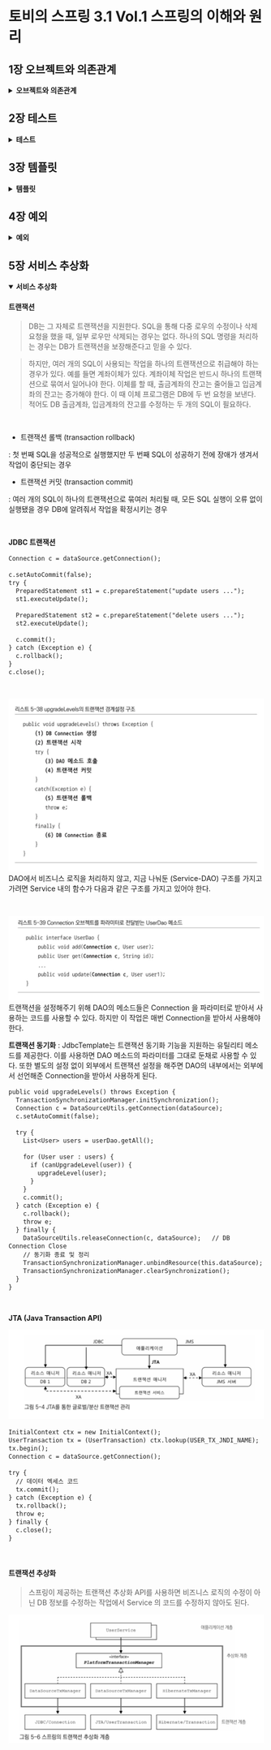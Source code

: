 # 토비의 스프링 3.1 Vol.1 스프링의 이해와 원리

## 1장 오브젝트와 의존관계

<details>
<summary id="object-dependency">
<strong>
오브젝트와 의존관계
</strong>
</summary>

<h3>자바빈 (JavaBean)</h3>

- 디폴트 생성자  
  : 매개변수가 없는 기본 생성자를 가지고 있어야 함

  ```
  public class User { public User() { } }
  ```

- 프로퍼티  
  : private 로 선언한 멤버 변수를 getter/setter 매소드로 멤버변수에 접근하여 수정 및 조회

  ````
  public class User {
  private String id;
  private String name;
  private String password;

          public String getId() {
              return id;
          }

          public void setId(String id) {
              this.id = id;
          }

          public String getName() {
              return name;
          }

          public void setName(String name) {
              this.name = name;
          }

          public String getPassword() {
              return password;
          }

          public void setPassword(String password) {
              this.password = password;
          }
      }
      ```
  ````

<br>

<h3>분리와 확장을 고려한 설계</h3>

- 관심사의 분리 (Separation of Concerns)  
  : 하나의 관심사는 하나의 기능만 가지도록 별도로 구성하는 것

<br>

<h3>템플릿 메소드 패턴 (Template Method Pattern)</h3>

- 슈퍼클래스에서 기본적인 로직의 흐름을 구현
- 슈퍼클래스의 매소드는 템플릿, 추상, 훅 메소드 3종류로 분류
  - 템플릿 메소드 (Template Method) : 공통 기능 구현
  - 추상 메소드(Abstract Method) : 서브 클래스에서 구현
  - 훅 메서드(Hook Method) : 기본 기능은 구현 but 서브 클래스에 재구현 가능

<br>

<h3>팩토리 메소드 패턴 (Factory Method Pattern)</h3>

- 객체를 생성하기 위한 방법을 팩토리에 정의
- 구체적인 오브젝트 생성 방식은 서브 클래스에서 결정
- 주로 인터페이스 타입으로 오브젝트를 리턴하기 때문에 슈퍼클래스에서는 서브클래스에서 어떤 오브젝트를 만들어 리턴하는지는 알 수 없음

<br>

<h3>객체지향 설계 원칙 (SOLID)</h3>

- 단일 책임 원칙 (SRP : The Single Reponsibility Principle)  
  : 단일 클래스는 단일 책임만을 가져야 한다.
- 개방 폐쇄 원칙 (OCP : The Open Closed Principle)  
  : 높은 응집도와 낮은 결합도
  - 클래스가 하나의 책임이나 관심사에만 집중되어 있어 변경되어도 외부에 영향을 미치지 않음
- 리스코프 치환 원칙 (LSP : The Liskov Substitution Principle)  
  : 하위 클래스는 부모 클래스의 인터페이스 규약을 지켜야 함
- 인터페이스 분리 원칙 (ISP : The Interface Segregation Principle)  
  : 범용 인터페이스 보다는 구체적인 여러개의 인터페이스
- 의존관계 역전 원칙 (DIP : The Dependency Inversion Principle)  
  : 변하기 쉬운 것(구현체 클래스) 보다는 변화하지 않는 것(인터페이스, 추상 클래스)과 의존관계를 맺어야 함

<br>

<h3>제어의 역전 (Inversion of Control)</h3>

- IOC 컨테이너가 오브젝트 생성, 관계설정, 사용 제거 등 오브젝트 전반(스프링에서는 @Bean)에 걸친 모든 제어권을 갖게 된다는 개념

<br>

<h3>싱글톤 패턴 (Singleton Pattern)</h3>

: 객체의 인스턴스를 하나만 생성하여 생성된 객체를 어디에서나 사욜할 수 있게 하는 것

```
public class Singleton {
    private static Singleton singleton = new Singleton();

    private Singleton() { }

    public static Singleton getInstance() {
        return singleton;
    }

    public void method() { }
}
```

- 장점
  - 객체를 하나만 생성하여 사용하기 때문에 여러 곳에서 생성하지 않아 메모리의 낭비를 방지할 수 있음
  - 인스턴스가 전역으로 선언되기 때문에 클래스 간의 데이터 공유가 용이함
- 단점
  - 하나의 인스턴스를 사용하기 때문에 동시성 문제가 발생할 수 있음
  - 싱글톤으로 구현된 객체가 너무 많은 기능을 가지면 결합도가 높아져 OCP에 위배될 수 있음

<br>

<h3>Reference</h3>

<a>https://coding-factory.tistory.com/712</a>  
<a>https://western-sky.tistory.com/40</a>
<a>https://tecoble.techcourse.co.kr/post/2020-11-07-singleton/</a>

</details>

## 2장 테스트

<details>
<summary id="test">
<strong>
테스트
</strong>
</summary>

<br>

<h3>작은 단위의 테스트 (Unit Test)</h3>

> <p>한꺼번에 많은 과정을 테스트 하게되면 수행 과정도 복잡해지고, 오류의 원인도 찾기 힘들어진다. 따라서 테스트는 가능하면 작은 단위로 쪼개서 집중해서 할 수 있어야 한다.</p>

> <p>일반적으로 단위는 작을수록 좋다. 단위를 넘어서는 다른 코드들은 신경 쓰지 않고 테스트가 동작할 수 있는게 좋다.</p>

> <p>단위 테스트를 거치고 웹에서부터 테스트를 하는 경우 보다 쉽게 오류를 찾을 수 있게 된다.</p>

<br>

<h3>UserDaoTest 의 문제점과 자동화</h3>

> 수동 확인 작업의 번거로움 : 실행 결과를 직접 보고 확인해야함
> 실행 작업의 번거로움 : DaoTest 가 많아질수록 모든 main 메소드를 실행해봐야함

```
// 수정 전
System.out.println(user2.getName());
System.out.println(user2.getPassword());
System.out.println(user2.getId() + " 조회 성공");
```

```
// 수정 후
if (!user.getName().equals(user2.getName())) {
  System.out.println("테스트 실패 (Name)");
} else if (!user.getPassword().equals(user2.getPassword())) {
  System.out.println("테스트 실패 (Password)");
} else {
  System.out.println("조회 테스트 성공");
}
```

- 이처럼 수정 결과를 확인하고 출력해주는 코드로 변경하게 되면 테스트의 실패나 성공의 판단이 쉬워진다.
- 포괄적인 테스트로 구현하고, 테스트 수행과 기대하는 결과에 대한 자동화된 테스트 코드를 만들어 둔다면 오류 유무를 빠르고 간단하게 확인 할 수 있다.

<br>

<h3>JUnit 테스트로 전환</h3>

- @Test Annotation 추가
- public Method 로 전환

```
// Before
public static void main(String[] args) throws ClassNotFoundException, SQLException

if (!user.getName().equals(user2.getName())) { ... }
```

```
// After
@Test
public void addAndGet() throws SQLException, ClassNotFoundException {
  assertThat(user2.getName(), is(user.getName()));
}
...
```

> </p>assertThat(a, b) 메소드는 a의 값을 b(매처) 의 조건과 비교해서 일치하면 다음으로 넘어가고, 아니면 테스트가 실패하도록 만들어준다. </p>

<br>

<h3>테스트 결과의 일관성</h3>

> 테스트 시 중복 데이터 제거

<p>deleteAll(), getCount() 메소드 추가</p>

```
public void deleteAll() throws SQLException {
  Connection c = dataSource.getConnection();

  PreparedStatement ps = c.prepareStatement("DELETE FROM users");

  ps.executeUpdate();

  ps.close();
  c.close();
}

public int getCount() throws SQLException {
  Connection c = dataSource.getConnection();

  PreparedStatement ps = c.prepareStatement("SELECT COUNT(\*) FROM users");

  ResultSet rs = ps.executeQuery();
  rs.next();
  int count = rs.getInt(1);

  rs.close();
  ps.close();
  c.close();

  return count;
}

```

<br>

<h3>학습 테스트</h3>

> 다른 사람이 만든 프레임워크나 라이브러리 등에 대한 테스트 &rarr; 해당 기능에 대한 이해도, 사용 방법을 검증

장점

- <i>다양한 조건에 따른 기능을 손쉽게 확인해볼 수 있다</i>
  : 자동화된 테스트로 다양한 조건의 기능들을 빠르게 확인해볼 수 있다.
- <i>학습 테스트 코드를 개발 중에 참고할 수 있다</i>
  : 학습 테스트 코드로 다양한 기능의 사용법을 익히고 지우지 않고 남겨두면 이후 실제 개발에 들어갔을 때 테스트한 기능들의 코드를 참고하면서 만들 수 있다.
- <i>프레임워크나 제품을 업그레이드할 때 호환성 검증을 도와준다</i>
  : 프레임워크나 API의 버전이 업그레이드 되면서 발생할 수 있는 문제를 테스트 코드를 실행해 봄으로써 파악이 쉬워진다.
- <i>테스트 작성에 대한 좋은 훈련이 된다</i>
  : 테스트 코드에 대해 미숙하다면 학습 테스트 코드를 작성해 보면서 연습해볼 수 있다.
- <i>새로운 기술을 공부하는 과정이 즐거워진다</i>
  : 책이나 레퍼런스를 읽기만 하는 것보다 테스트를 작성하고 기능의 성패를 확인하는 것이 더 지루하지 않을 것이다.

<h3>정리</h3>

- 테스트는 자동화돼야 하고, 빠르게 실행할 수 있어야 한다.
- 테스트 결과는 일관성이 있어야 한다. 환경이나 테스트 실행 순서에 따라서 결과가 달라지면 안된다.
- 테스트는 포괄적으로 작성해야 한다. 충분한 검증이 필요하다.
- 코드 작성과 테스트 수행의 간격이 짧을수록 효과적이다.
- 테스트를 먼저 만들고 테스트를 성공시키는 코드를 만들어가는 TDD도 유용하다.
- 동일한 설정파일을 사용하는 테스트는 하나의 애플리케이션 컨텍스트를 공유한다.
- 기술의 사용 방법을 익히고 이해를 돕기 위해 학습 테스트를 작성하자.
- 오류가 발견될 경우 그에 대한 버그 테스트를 만들어두면 유용하다.

<h3>DI (Dependency Injection)</h3>

- 생성자를 이용한 의존성 주입

  ```
  public interface Animal {
    void sound();
  }

  public class Cat implements Animal {
    @Override
    public void sound() {
      System.out.println("meow~!");
    }
  }

  public class Dog implements Animal {
    @Override
    public void sound() {
      System.out.println("bark~!");
    }
  }

  public class AnimalSound {
    private Animal animal;

    public AnimalSound(Animal animal) {
      this.animal = animal;
    }

    public void sound() {
      animal.sound();
    }
  }

  public class AnimalTest {
    @Test
    public void soundTest() {
      AnimalSound dog = new AnimalSound(new Dog());
      AnimalSound cat = new AnimalSound(new Cat());

      dog.sound();
      cat.sound();
    }
  }
  ```

</details>

## 3장 템플릿

<details>
<summary id="template">
<strong>
템플릿
</strong>
</summary>

<br>

<h4>전략 패턴</h4>

> 개방 폐쇄 원칙(OCP)을 잘 지키는 구조이면서도 템플릿 메소드 패턴보다 유연하고 확장성이 뛰어난 것이 오브젝트를 둘로 분리하고 클래스 레벨에서는 인터페이스를 통해서만 의존하도록 만드는 전략 패턴

<br>

<b>구조</b>

![strategy_pattern_structure](./img/stratege_pattern_structure.jpg)

컨텍스트(Context)의 contextMethod() 에서 일정한 구조를 가지고 동작하다가 특정 확장 기능은 Strategy 인터페이스를 통해 외부의 전략 클래스에 위임하게 됨

<br>

<b>인터페이스</b>

```
public interface StatementStrategy {
  PreparedStatement makePreparedStatement(Connection c) throws SQLException;
}
```

<br>

<b>전략 클래스</b>

```
public class DeleteAllStatement implements StatementStrategy{
  @Override
  public PreparedStatement makePreparedStatement(Connection c) throws SQLException {
    return c.prepareStatement("DELETE FROM users");
  }
}
```

<br>

<b>try/catch/finally 분리</b>

> 클라이언트로부터 StatementStrategy 타입의 전략 오브젝트를 제공 받고 JDBC 구조로 만들어진 컨텍스트 내에서 작업을 수행한다. 제공받은 전략 오브젝트는 PreparedStatement 생성이 필요한 시점에 호출해서 사용한다.

```
public void jdbcContextWithStatementStrategy(StatementStrategy stmt) throws SQLException {
  Connection c = null;
  PreparedStatement ps = null;

  try {
    c = dataSource.getConnection();
    ps = stmt.makePreparedStatement(c);
    *ps.executeUpdate();
  } catch (SQLException e) {
    throw e;
  } finally {
    if (c != null) { try { c.close(); } catch (SQLException  e) { throw e; } }
    if (ps != null) { try { ps.close(); } catch (SQLException e) { throw e; } }
  }
}
```

<br>

<b>deleteAll()</b>

> deleteAll()은 전략 오브젝트를 만들고 컨텍스트를 호출하는 책임을 지고 있다. 사용할 전략 클래스는 DeleteAllStatement 이므로 해당 클래스의 오브젝트를 생성하고, 컨텍스트로 분리한 jdbcContextWithStatementStrategy() 메소드를 호출한다.

```
public void deleteAll() throws SQLException {
  StatementStrategy st = new DeleteAllStatement();  // 특정 전략 클래스의 오브젝트 생성
  jdbcContextWithStatementStrategy(st); // 컨텍스트 호출, 전략 오브젝트 전달
}
```

![clientForStrategyPattern](./img/client_in_strategy_pattern.jpg)

<br>

<b>add()</b>

```
public class AddStatement implements StatementStrategy{
  User user;

  public AddStatement(User user) {
    this.user = user;
  }

  @Override
  public PreparedStatement makePreparedStatement(Connection c) throws SQLException {
    PreparedStatement ps = c.prepareStatement("INSERT INTO users(id, name, password) VALUES(?, ?, ?)");

    ps.setString(1, user.getId());
    ps.setString(2, user.getName());
    ps.setString(3, user.getPassword());

    return ps;
  }
}

public class UserDao {
  public void add(User user) throws ClassNotFoundException, SQLException {
    StatementStrategy strategy = new AddStatement(user);
    jdbcContextWithStatementStrategy(strategy);
  }
}
```

<br>

<b>중첩 클래스 (Nested Class)</b>

- 스태틱 클래스 (Static Class)
- 내부 클래스 (Inner Class)

  - 멤버 내부 클래스 (Member Inner Class) : 오브젝트 레벨에 정의
  - 로컬 클래스 (Local Class) : 메소드 레벨에 정의

    > user 를 내부에서 변경할 수 없게 final로 선언을 해주고-그래야 내부 클래스에서 별도 선언 없이 사용 가능- add() 함수 내부의 익명 클래스로 AddStatement 클래스를 작성한다. 로컬 클래스 내부에서 사용되는 user 변수를 final 로 선언했기 때문에, 로컬 클래스에서는 매개변수와 생성자를 통해서 받지 않아도 user에 접근이 가능하다. 또한 로컬 클래스를 선언해줌으로써 이전과 같이 클래스 파일을 하나 더 만들지 않아도 된다.

    > add() 함수 내부에서만 AddStatement 가 필요하다는 가정 하에 이런식으로 사용이 가능하다.

    ```
    public void add(final User user) throws ClassNotFoundException, SQLException {
      class AddStatement implements StatementStrategy {
        @Override
        public PreparedStatement makePreparedStatement(Connection c) throws SQLException {
          PreparedStatement ps = c.prepareStatement("INSERT INTO users(id, name, password) VALUES(?, ?, ?)");

          ps.setString(1, user.getId());
          ps.setString(2, user.getName());
          ps.setString(3, user.getPassword());

          return ps;
        }
      }

      StatementStrategy strategy = new AddStatement();
      jdbcContextWithStatementStrategy(strategy);
    }

    ```

  - 익명 내부 클래스 (Anonymous Inner Class) : 이름을 갖지 않음 - 선언된 위치에 따라 범위가 다름

    > 이름을 갖지 않는 클래스로 클래스 선언과 오브젝트 생성이 결합된 형태 new 인터페이스이름() { 클래스 내용 };
    > 클래스를 재사용할 필요가 없고, 구현한 인터페이스 타입으로만 사용할 경우에 용이

    ```
    public void add(final User user) throws ClassNotFoundException, SQLException {
      StatementStrategy strategy = new StatementStrategy() {
        @Override
        public PreparedStatement makePreparedStatement(Connection c) throws SQLException {
          PreparedStatement ps = c.prepareStatement("INSERT INTO users(id, name, password) VALUES(?, ?, ?)");

          ps.setString(1, user.getId());
          ps.setString(2, user.getName());
          ps.setString(3, user.getPassword());

          return ps;
        }
      };
      jdbcContextWithStatementStrategy(strategy);
    }
    ```

    ```
    public void add(final User user) throws ClassNotFoundException, SQLException {
      jdbcContextWithStatementStrategy(new StatementStrategy() {
        @Override
        public PreparedStatement makePreparedStatement(Connection c) throws SQLException {
          PreparedStatement ps = c.prepareStatement("INSERT INTO users(id, name, password) VALUES(?, ?, ?)");

          ps.setString(1, user.getId());
          ps.setString(2, user.getName());
          ps.setString(3, user.getPassword());

          return ps;
        }
      });
    }
    ```

<br>

<b>Jdbc try/catch/finally 클래스 분리</b>

```
public class JdbcContext {
  DataSource dataSource;

  public JdbcContext(DataSource dataSource) {
      this.dataSource = dataSource;
  }

  public void workWithStatementStrategy(StatementStrategy stmt) throws SQLException {
    Connection c = null;
    PreparedStatement ps = null;

    try {
      c = dataSource.getConnection();
      ps = stmt.makePreparedStatement(c);sh
      ps.executeUpdate();
    } catch (SQLException e) {
      throw e;
    } finally {
      if (c != null) { try { c.close(); } catch (SQLException e) { throw e; } }
      if (ps != null) { try { ps.close(); } catch  (SQLException e) { throw e; }
      }
    }
  }
}
```

<br>

<b>템플릿/콜백 패턴</b>

> 전략 패턴의 컨텍스트를 템플릿, 익명 내부 클래스로 만들어지는 오브젝트를 콜백이라고 하여 위와 같은 방식을 템플릿/콜백 패턴이라고 한다.

<br>

![template_callback_pattern_wrokflow](./img/template_callback_pattern_wrokflow.jpg)

- 클라이언트의 역할은 템플릿 안에서 실행될 로직을 담은 콜백 오브젝트를 만들고, 콜백이 참조할 정보를 제공하는 것이다. 만들어진 콜백은 클라이언트가 템플릿의 메소드르를 호출할 때 파라미터로 전달된다.
- 템플릿은 정해진 작업 흐름을 따라 작업을 진행하다가 내부에서 생성한 참조정보를 가지고 콜백 오브젝트의 메소드를 호출한다. 콜백은 클라이언트 메소드에 있는 정보와 템플릿이 제공한 참조정보를 이용해서 작업을 수행하고 그 결과를 다시 템플릿에 돌려준다.
- 템플릿은 콜백이 돌려준 정보를 사용해서 작업을 마저 수행환다. 경우에 따라 최종 결과를 클라이언트에 다시 돌려주기도 한다.

<br>

![template_callback_pattern_in_userdao](./img/template_callback_pattern_in_userdao.jpg)

<br>

<b>JDBC Template</b>

```
public class UserDao {
  private JdbcTemplate jdbcTemplate;

  public void setDataSource(DataSource dataSource) {
    this.jdbcTemplate = new JdbcTemplate(dataSource);
  }

  public void add(final User user) throws ClassNotFoundException, SQLException {
    this.jdbcTemplate.update("INSERT INTO users(id, name, password) VALUES(?, ?, ?)", user.getId(), user.getName(), user.getPassword());
  }

  public User get(String id) throws ClassNotFoundException, SQLException {
    return this.jdbcTemplate.queryForObject(
            "SELECT * FROM users WHERE id = ?",
            new Object[]{id},
            userMapper
    );
  }

  public List<User> getAll() {
    return this.jdbcTemplate.query(
            "SELECT * FROM users",
            userMapper
    );
  }

  @Bean
  public void deleteAll() throws SQLException {
    this.jdbcTemplate.update("DELETE FROM users");
  }

  public int getCount() throws SQLException {
    return this.jdbcTemplate.queryForObject("SELECT COUNT(*) FROM users", Integer.class);
  }

  private RowMapper<User> userMapper = new RowMapper<User>() {
    @Override
    public User mapRow(ResultSet rs, int rowNum) throws SQLException {
      User user = new User();
      user.setId(rs.getString("id"));
      user.setName(rs.getString("name"));
      user.setPassword(rs.getString("password"));
      return user;
    }
  };
}
```

<br>

<b>정리</b>

- JDBC와 같이 예외 발생 가능성이 있고, 공유 리소스의 반환이 필요한 코드는 반드시 try/catch/finally 블록으로 관리해야 한다.
- 일정한 작업 흐름이 반복되면서 그중 일부 기능만 바뀌는 코드가 존재한다면 전략 패턴을 적용한다. 바뀌지 않는 부분은 컨텍스트로, 바뀌는 부분을 전략으로 만들고 인터페이스를 통해 유연하게 전략을 변경할 수 있도록 구성한다.
- 컨텍스트가 하나 이상의 클라이언트 오브젝트에서 사용된다면 클래스를 분리해서 공유하도록 만든다.
- 컨텍스트는 별도의 빈으로 등록해서 DI 받거나 클라이언트 클래스에서 직접 생성해서 사용한다. 클래스 내부에서 컨텍스트를 사용할 때 컨텍스트가 의존하는 외부의 오브젝트가 있다면 코드를 이용해서 직접 DI 해줄 수 있다.
- 단일 전략 메소드를 갖는 전략 패턴이면서 익명 내부 클래스를 사용해서 매번 전략을 새로 만들어 사용하고, 컨텍스트 호출과 동시에 전략 DI를 수행하는 방식을 템플릿/콜백 패턴이라고 한다.
</details>

## 4장 예외

<details>
<summary id="exception">
<strong>
예외
</strong>
</summary>

<h4>초난감 예외처리</h4>

<b>예외 블랙홀</b>

- 예외를 무시하는 코드
  : 예외가 발생했을 때 이처럼 그냥 넘어가버리면 예외가 발생하는 것보다 더 위험하다. 어플리케이션의 어딘가에서 예외가 발생했는데 무시하고 진행하게 되면 이후에 예상치 못한 문제가 발생할 수 있다.

  ```
  try {
    ...
  } catch (SQLException e) {

  }
  ```

- 예외를 콘솔창에 출력만 해주는 코드
  : 개발 초기에나 운영을 시작하지 않은 상태에서는 메세지를 확인할 수 있어 유용할수도 있다. 하지만 다른 로그나 메시지가 많아지거나 운영서버에 올라갔을 때는 일일히 확인하고 처리하는 것이 불가능해진다.

  ```
  try {
    ...
  } catch (SQLException e) {
    System.out.println(e);
  }

  try {
    ...
  } catch (SQLException e) {
    e.printStackTrace();
  }
  ```

- 차라리...
  : 실제로 이렇게 사용할 수는 없겠지만, 예외를 잡아서 조취를 취할 방법이 없다면 굳이 잡아서 위의 코드들처럼 해주는 것보단 종료시키는게 나을지도..

  ```
  try {
    ...
  } catch (SQLException e) {
    e.printStackTrace();
    System.exit(1);
  }
  ```

<br>

<b>예외의 종류와 특징</b>

- 체크 예외 (Checked Exception)
  : RuntimeException 을 상속하지 않은 Exception의 서브클래스로 체크예외가 발생할 수 있는 메소드를 사용할 경우 반드시 예외를 처리하는 코드를 함께 작성해야 한다. (throw, try/catch/finally)
  예외를 어떤식으로든 복구할 가능성이 있는 경우에 해당한다. 또한 예외를 처리해주지 않을 경우 컴파일 에러가 발생한다.

- 언체크 예외 (Unchecked Exception)
  : RuntimeException 을 상속한 Exception의 서브클래스로 명시적인 예외처리를 강제하지 않는다. 런타임 예외는 예외 처리를 강제하지 않는다. NullPointerException 이나 IlleagalArgumentException 처럼 개발자의 부주의로 인한 상황에서 발생하는 예외이다.

<br>

<b>예외처리 방법</b>

- 예외 복구
  : 예외로 인해 기본 작업 흐름이 불가능하다면 다른 작업 흐름으로 자연스럽게 유도한다. 이런 경우 예외상황은 다시 정상으로 돌아오고, 예외를 복구했다고 볼 수 있다.

  ```
  int maxretry = MAX_RETRY;
  while (maxretry-- > 0) {
    try{
      ...
      return;
    } catch (SomeException e) {
      // 로그 출력, 정해진 시간만큼 대기
    } finally {
      // 리소스 반납, 정리 작업
    }
  }
  throw new RetryFailedException(); // 최대 재시도 횟수를 넘기면 예외 발생
  ```

- 예외 처리 회피
  : 예외처리를 자신을 호출한 쪽으로 던져버리는 것으로 catch 문으로 예외를 잡은 후 로그를 출력하고 예외를 던지는 것이다.
  예외를 회피하는 것은 예외를 복구하는 것처럼 의도가 분명해야 한다. 콜백/템플릿처럼 긴밀한 관계에 있는 다른 오브젝트에게 예외처리 책임을 분명히 지게 하거나, 자신을 호출하는 쪽에서 예외를 다루는 게 최선의 방법이라는 분명한 확신이 있을 때 사용해야 한다.

  ```
  public void add() throws SQLException {
    ... // JDBC flow ~
  }

  public void add() throws SQLException {
    try {
      ... // JDBC flow ~
    } catch (SQLException e) {
      // 로그 출력
      throw e;
    }
  }
  ```

<br>

<b>애플리케이션 예외</b>
: 시스템 또는 외부의 예외상황이 원인이 아니라 애플리케이션 자체의 로직에 의해 의도적으로 발생시키고, 반드시 catch해서 무언가의 조치를 취하도록 하는 예외

```
// 은행 출금/ 잔고 확인의 기능을 담은 메소드 구현
try {
  BigDecimal balance = account.withdraw(amount);
  ... // 정상 결과 메시지 출력
} catch (InsufficientBalanceException e) {
  // InsufficientBalanceException에 담긴 인출 가능한 잔고금액의 정보를 가져온다.
  BigDecimal availFunds = e.getAvailFunds();
  ...
  // 잔고 부족 결과 메시지 출력
}

```

<br>

<h4>예외 전환</h4>

> 예외 회피와 같이 예외를 복구해서 정상적인 상태로는 만들 수 없을 때 밖으로 예외를 던지는 것이다. 하지만 발생한 예외를 적절한 예외로 전환해서 던지는 방식이다.

<br>

<b>예외 전환의 목적</b>

- 런타임 예외로 포장하여 굳이 필요하지 않은 catch/throws 를 없애주는 것
- 로우레벨의 예외를 좀 더 의미 있고 추상화된 예외로 바꿔서 던져주는 것
  : 내부에서 발생한 예외를 그대로 던지는 것이 그 예외상황에 대한 적절한 의미를 부여해주지 못하는 경우에, 예외 전환을 통하여 의미를 분명하게 해줄 수 있는 예외로 바꿔서 메소드를 호출한 쪽에서 적절하게 해석하고 복구할 수 있게 해줄 수 있다.
  ```
  public void add(User user) throws DuplicateUserIdException, SQLException {
    try {
      // JDBC user table insert
    } catch (SQLException e) {
      if (e.getErrorCode() == MysqlErrorNumbers.ER_ENTRY)
        throw DuplicateUserIdException(); // Mysql 에서 Duplicate Entry 예외상황 일 때 DuplicateUserIdException 같은 구체적인 예외를 만들어서 던져줌
      else
        throw e;
    }
  }
  ```

<br>

<b>JDBC의 한계</b>
: JDBC는 자바를 이용해 DB에 접근하는 방법을 추상화된 API 형태로 정희해놓고, 각 DB 업체가 JDBC 표준을 따라 만들어진 드라이버를 제공하게 해준다. 내부 구현을 DB 마다 다를 수 있지만 JDBC의 Connection, Statement, ResultSet 등의 표준 인터페이스를 통해 DB 종류에 상관없이 일관된 방법으로 프로그램을 개발할 수 있다.
하지만 DB 종류에 상관없이 사용할 수 있는 데이터 액세스 코드를 작성하는 것은 쉽지 않다. 표준화된 JDBC API도 DB를 자유롭게 변경해서 사용할 수 있는 유연한 코드를 보장해주지는 못한다.

- 비표준 SQL
  : SQL은 어느 정도 표준화된 언어이고 몇 가지 표준 규약이 있긴 하지만, 대부분의 DB는 표준을 따르지 않는 비표준 문법과 기능도 제공한다. 대용량 데이터를 처리하기 위해 최적화 기법을 SQL에 적용하거나, 페이징 처리를 위해 쿼리에 조건을 포함시키거나, 특별한 기능을 제공하는 함수를 SQL에 사용하려면 비표준 SQL 문장이 만들어진다. 이렇게 작성된 비표준 SQL은 결국 DAO 코드에 들어가게 되고, 해당 DAO는 특정 DB에 종속적인 코드가 되어버린다.

- 호환성 없는 SQLException의 DB 에러 정보
  : SQLException은 수백여 가지의 예외 정보들을 catch 하게 된다. 또한 DB 마다 에러의 종류와 원인이 제각각인데 반해 JDBC는 데이터 처리 중에 발생하는 다양한 예외를 그냥 SQLException 하나에 담아버린다. 또한 DB 에러코드 또한 DB 별로 다르기 때문에 각 DB 별로 에러 코드에 대한 대응을 다르게 취해줘야 한다.

<br>

<h4>기술에 독립적인 UserDao</h4>

- DAO 인터페이스
  : DAO를 데이터 액세스 로직을 담은 코드의 성격이 다른 코드에서 분리하는 방식을 사용하면 전략 패턴과 같은 방법을 적용해 구현 방법을 변경해서 사용할 수 있다. DAO를 사용하는 쪽에서는 DAO가 내부에서 어떤 데이터 액세스 기술을 사용하는지 신경 쓰지 않을 수 있다.

  ```
  // UserDao
  public interface UserDao {
    void add (User user);
    User get(String id);
    List<User> getAll();
    void deleteAll();
    int getCount();
  }
  ```

  이와 같이 UserDao를 인터페이스로 선언하는 경우 JDBC, JPA, Hibernate 에 따라서 UserDaoJdbc, UserDaoJpa, UserDaoHibernate 라는 클래스로 각 기술에 맞춰 구현할 수 있다.

<br>

<h4>정리</h4>

- 예외를 잡아서 아무런 조취를 취하지 않거나 의미 없는 throws 선언을 습관처럼 사용하는 것은 위험하다.
- 예외는 복구하거나, 예외 처리 오브젝트로 의도적으로 전달하거나, 적절한 예외로 전환하여 던져줘야 한다.
- 예외를 전달할 때는 좀 더 의미 있는 예외로 변경하거나, 해결할 수 없는 예외들은 런타임 예외로 포장하는 방법이 있다.
- JDBC의 SQLException은 대부분 복구할 수 없는 예외이므로 런타임 예외로 포장하는 것이 바람직하다.
- SQLException의 에러코드는 DB에 종속되기 때문에 각 DB에 맞는 독립적인 예외로 전환할 필요가 있다.
- 스프링은 DataAccessException을 통해 DB에 독립적으로 적용 가능한 추상화된 런타임 예외 계층을 제공한다.
- DAO를 데이터 액세스 기술에서 독립시키려면 인터페이스 도입과 런타임 예외 전환, 기술에 독립적인 추상화된 예외로의 전환이 필요하다.
</details>

## 5장 서비스 추상화

<details open>
<summary id="abstraction">
<strong>
서비스 추상화
</strong>
</summary>

<h4>트랜잭션</h4>

> DB는 그 자체로 트랜잭션을 지원한다. SQL을 통해 다중 로우의 수정이나 삭제 요청을 했을 때, 일부 로우만 삭제되는 경우는 없다. 하나의 SQL 명령을 처리하는 경우는 DB가 트랜잭션을 보장해준다고 믿을 수 있다. 

> 하지만, 여러 개의 SQL이 사용되는 작업을 하나의 트랜잭션으로 취급해야 하는 경우가 있다. 예를 들면 계좌이체가 있다. 계좌이체 작업은 반드시 하나의 트랜잭션으로 묶여서 일어나야 한다. 이체를 할 때, 출금계좌의 잔고는 줄어들고 입금계좌의 잔고는 증가해야 한다. 이 때 이체 프로그램은 DB에 두 번 요청을 보낸다. 적어도 DB 출금계좌, 입금계좌의 잔고를 수정하는 두 개의 SQL이 필요하다.

<br>

- 트랜잭션 롤백 (transaction rollback)

: 첫 번째 SQL을 성공적으로 실행했지만 두 번째 SQL이 성공하기 전에 장애가 생겨서 작업이 중단되는 경우

- 트랜잭션 커밋 (transaction commit)

: 여러 개의 SQL이 하나의 트랜잭션으로 묶여러 처리될 때, 모든 SQL 실행이 오류 없이 실행됐을 경우 DB에 알려줘서 작업을 확정시키는 경우

<br>

<b>JDBC 트랜잭션</b>

```
Connection c = dataSource.getConnection();

c.setAutoCommit(false);
try {
  PreparedStatement st1 = c.prepareStatement("update users ...");
  st1.executeUpdate();

  PreparedStatement st2 = c.prepareStatement("delete users ...");
  st2.executeUpdate();

  c.commit();
} catch (Exception e) {
  c.rollback();
}
c.close();
```

<br>

![트랜잭션 경계설정 구조](img/service_method_transaction_structure.jpg)
DAO에서 비즈니스 로직을 처리하지 않고, 지금 나눠둔 (Service-DAO) 구조를 가지고 가려면 Service 내의 함수가 다음과 같은 구조를 가지고 있어야 한다.  

<br>

![Transaction 을 위한 Connection 파라미터 추가](img/connection_parameter_for_transaction.jpg)
트랜잭션을 설정해주기 위해 DAO의 메소드들은 Connection 을 파라미터로 받아서 사용하는 코드를 사용할 수 있다. 하지만 이 작업은 매번 Connection을 받아서 사용해야 한다.

<b>트랜잭션 동기화</b>
: JdbcTemplate는 트랜잭션 동기화 기능을 지원하는 유틸리티 메소드를 제공한다. 이를 사용하면 DAO 메소드의 파라미터를 그대로 둔채로 사용할 수 있다. 또한 별도의 설정 없이 외부에서 트랜잭션 설정을 해주면 DAO의 내부에서는 외부에서 선언해준 Connection을 받아서 사용하게 된다.

```
public void upgradeLevels() throws Exception {
  TransactionSynchronizationManager.initSynchronization();
  Connection c = DataSourceUtils.getConnection(dataSource);
  c.setAutoCommit(false);

  try {
    List<User> users = userDao.getAll();

    for (User user : users) {
      if (canUpgradeLevel(user)) {
        upgradeLevel(user);
      }
    }
    c.commit();
  } catch (Exception e) {
    c.rollback();
    throw e;
  } finally {
    DataSourceUtils.releaseConnection(c, dataSource);   // DB Connection Close
    // 동기화 종료 및 정리
    TransactionSynchronizationManager.unbindResource(this.dataSource);
    TransactionSynchronizationManager.clearSynchronization();
  }
}
```

<br>

<b>JTA (Java Transaction API)</b>

![JTA를 통한 글로벌/분산 트랜잭션 관리](img/transaction_jta.jpg)

```
InitialContext ctx = new InitialContext();
UserTransaction tx = (UserTransaction) ctx.lookup(USER_TX_JNDI_NAME);
tx.begin();
Connection c = dataSource.getConnection();

try {
  // 데이터 엑세스 코드
  tx.commit();
} catch (Exception e) {
  tx.rollback();
  throw e;
} finally {
  c.close();
}
```

<br>

<h4>트랜잭션 추상화</h4>

> 스프링이 제공하는 트랜잭션 추상화 API를 사용하면 비즈니스 로직의 수정이 아닌 DB 정보를 수정하는 작업에서 Service 의 코드를 수정하지 않아도 된다.

![스프링의 트랜잭션 추상화 계층](img/trasaction_abstraction.jpg)

</details>